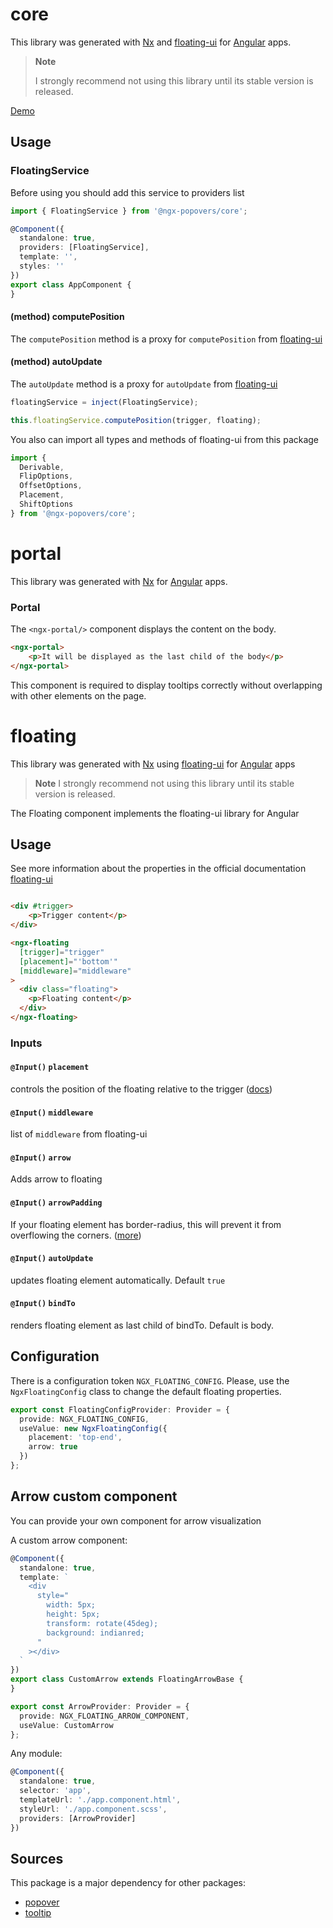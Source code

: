 # core

This library was generated with [Nx](https://nx.dev) and [floating-ui](https://floating-ui.com/)
for [Angular](https://angular.dev/) apps.

> **Note**
>
> I strongly recommend not using this library until its stable version is released.

[Demo](https://ngx-popovers.vercel.app)

## Usage

### FloatingService

Before using you should add this service to providers list

```typescript
import { FloatingService } from '@ngx-popovers/core';

@Component({
  standalone: true,
  providers: [FloatingService],
  template: '',
  styles: ''
})
export class AppComponent {
}
```

#### (method) computePosition

The `computePosition` method is a proxy for `computePosition`
from [floating-ui](https://floating-ui.com/docs/computePosition)

#### (method) autoUpdate

The `autoUpdate` method is a proxy for `autoUpdate` from [floating-ui](https://floating-ui.com/docs/computePosition)

```typescript
floatingService = inject(FloatingService);

this.floatingService.computePosition(trigger, floating);
```

You also can import all types and methods of floating-ui from this package

```typescript
import { 
  Derivable, 
  FlipOptions, 
  OffsetOptions, 
  Placement, 
  ShiftOptions 
} from '@ngx-popovers/core';
```

# portal

This library was generated with [Nx](https://nx.dev) for [Angular](https://angular.dev/) apps.

### Portal

The `<ngx-portal/>` component displays the content on the body.

```html
<ngx-portal>
    <p>It will be displayed as the last child of the body</p>
</ngx-portal>
```

This component is required to display tooltips correctly without overlapping with other elements on the page.

# floating

This library was generated with [Nx](https://nx.dev) using [floating-ui](https://floating-ui.com/)
for [Angular](https://angular.dev/) apps


> **Note**
> I strongly recommend not using this library until its stable version is released.

The Floating component implements the floating-ui library for Angular

## Usage

See more information about the properties in the official
documentation [floating-ui](https://floating-ui.com/docs/middleware)

```html

<div #trigger>
    <p>Trigger content</p>
</div>

<ngx-floating
  [trigger]="trigger"
  [placement]="'bottom'"
  [middleware]="middleware"
>
  <div class="floating">
    <p>Floating content</p>
  </div>
</ngx-floating>
```

### Inputs

#### `@Input()` `placement`

controls the position of the floating relative to the trigger ([docs](https://floating-ui.com/docs/tutorial#placements))

#### `@Input()` `middleware`
list of `middleware` from floating-ui

#### `@Input()` `arrow`
Adds arrow to floating

#### `@Input()` `arrowPadding`
If your floating element has border-radius, this will prevent it from overflowing the
corners. ([more](https://floating-ui.com/docs/arrow#padding))

#### `@Input()` `autoUpdate`
updates floating element automatically. Default `true`

#### `@Input()` `bindTo`
renders floating element as last child of bindTo. Default is body.

## Configuration

There is a configuration token `NGX_FLOATING_CONFIG`.
Please, use the `NgxFloatingConfig` class to change the default floating properties.

```typescript
export const FloatingConfigProvider: Provider = {
  provide: NGX_FLOATING_CONFIG,
  useValue: new NgxFloatingConfig({
    placement: 'top-end',
    arrow: true
  })
};
```

## Arrow custom component

You can provide your own component for arrow visualization

A custom arrow component:

```typescript
@Component({
  standalone: true,
  template: `
    <div
      style="
        width: 5px;
        height: 5px;
        transform: rotate(45deg);
        background: indianred;
      "
    ></div>
  `
})
export class CustomArrow extends FloatingArrowBase {
}

export const ArrowProvider: Provider = {
  provide: NGX_FLOATING_ARROW_COMPONENT,
  useValue: CustomArrow
};
```

Any module:

```typescript
@Component({
  standalone: true,
  selector: 'app',
  templateUrl: './app.component.html',
  styleUrl: './app.component.scss',
  providers: [ArrowProvider]
})
```

## Sources

This package is a major dependency for other packages:

* [popover](https://www.npmjs.com/package/@ngx-popovers/popover)
* [tooltip](https://www.npmjs.com/package/@ngx-popovers/tooltip)
